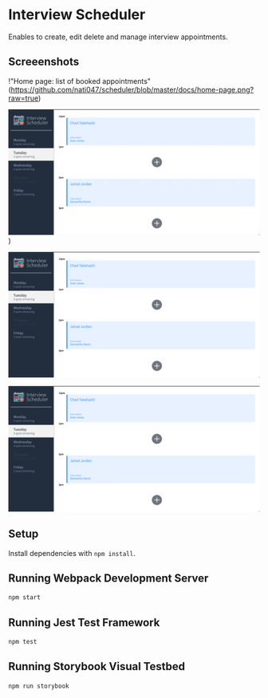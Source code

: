 # Interview Scheduler
Enables to create, edit delete and manage interview appointments.

## Screeenshots
!"Home page: list of booked appointments"(https://github.com/nati047/scheduler/blob/master/docs/home-page.png?raw=true)

![create appointmemnt](https://github.com/nati047/scheduler/blob/master/docs/home-page.png?raw=true))

!["Home page: list of booked appointments"](https://github.com/nati047/scheduler/blob/master/docs/home-page.png?raw=true)

!["Home page: list of booked appointments"](https://github.com/nati047/scheduler/blob/master/docs/home-page.png?raw=true)
## Setup

Install dependencies with `npm install`.

## Running Webpack Development Server

```sh
npm start
```

## Running Jest Test Framework

```sh
npm test
```

## Running Storybook Visual Testbed

```sh
npm run storybook
```
